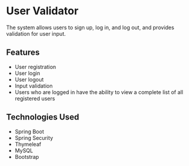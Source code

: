 # User Validator 
The system allows users to sign up, log in, and log out, and provides validation for user input.

## Features
- User registration
- User login
- User logout
- Input validation
- Users who are logged in have the ability to view a complete list of all registered users

## Technologies Used
- Spring Boot
- Spring Security
- Thymeleaf
- MySQL
- Bootstrap